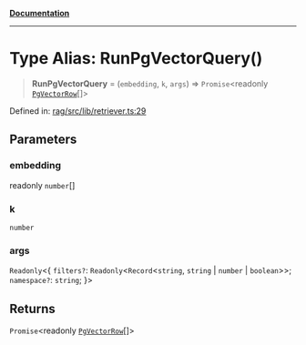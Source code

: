 [**Documentation**](../../../README.md)

***

# Type Alias: RunPgVectorQuery()

> **RunPgVectorQuery** = (`embedding`, `k`, `args`) => `Promise`\<readonly [`PgVectorRow`](PgVectorRow.md)[]\>

Defined in: [rag/src/lib/retriever.ts:29](https://github.com/ceponatia/roler/blob/1efd6363aec6d66587551f7c0b65cf6ffafb4079/packages/rag/src/lib/retriever.ts#L29)

## Parameters

### embedding

readonly `number`[]

### k

`number`

### args

`Readonly`\<\{ `filters?`: `Readonly`\<`Record`\<`string`, `string` \| `number` \| `boolean`\>\>; `namespace?`: `string`; \}\>

## Returns

`Promise`\<readonly [`PgVectorRow`](PgVectorRow.md)[]\>
